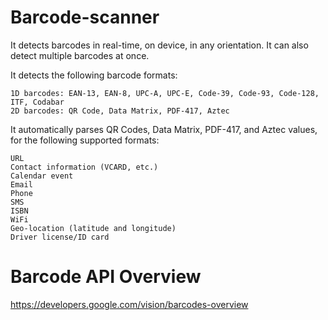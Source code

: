 # Barcode-scanner
It detects barcodes in real-time, on device, in any orientation. It can also detect multiple barcodes at once.

It detects the following barcode formats:

    1D barcodes: EAN-13, EAN-8, UPC-A, UPC-E, Code-39, Code-93, Code-128, ITF, Codabar
    2D barcodes: QR Code, Data Matrix, PDF-417, Aztec

It automatically parses QR Codes, Data Matrix, PDF-417, and Aztec values, for the following supported formats:

    URL
    Contact information (VCARD, etc.)
    Calendar event
    Email
    Phone
    SMS
    ISBN
    WiFi
    Geo-location (latitude and longitude)
    Driver license/ID card


# Barcode API Overview 

https://developers.google.com/vision/barcodes-overview
